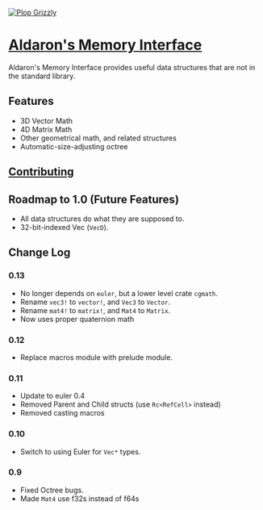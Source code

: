 [![Plop Grizzly](https://plopgrizzly.com/images/logo-bar.png)](https://plopgrizzly.com)

# [Aldaron's Memory Interface](https://crates.io/crates/ami)
Aldaron's Memory Interface provides useful data structures that are not in the
standard library.

## Features
* 3D Vector Math
* 4D Matrix Math
* Other geometrical math, and related structures
* Automatic-size-adjusting octree

## [Contributing](http://plopgrizzly.com/contributing/en#contributing)

## Roadmap to 1.0 (Future Features)
* All data structures do what they are supposed to.
* 32-bit-indexed Vec (`VecD`).

## Change Log
### 0.13
* No longer depends on `euler`, but a lower level crate `cgmath`.
* Rename `vec3!` to `vector!`, and `Vec3` to `Vector`.
* Rename `mat4!` to `matrix!`, and `Mat4` to `Matrix`.
* Now uses proper quaternion math

### 0.12
* Replace macros module with prelude module.

### 0.11
* Update to euler 0.4
* Removed Parent and Child structs (use `Rc<RefCell>` instead)
* Removed casting macros

### 0.10
* Switch to using Euler for `Vec*` types.

### 0.9
* Fixed Octree bugs.
* Made `Mat4` use f32s instead of f64s
